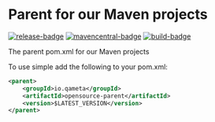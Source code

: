 # Parent for our Maven projects

[![release-badge][]][release]
[![mavencentral-badge][]][mavencentral]
[![build-badge][]][build]

The parent pom.xml for our Maven projects

To use simple add the following to your pom.xml:

```xml
<parent>
    <groupId>io.qameta</groupId>
    <artifactId>opensource-parent</artifactId>
    <version>$LATEST_VERSION</version>
</parent>
```

[release]: https://github.com/qameta/opensource-parent/releases/latest "Latest release"
[release-badge]: http://github-release-version.herokuapp.com/github/qameta/opensource-parent/release.svg?style=flat

[mavencentral]: https://mvnrepository.com/artifact/io.qameta/opensource-parent "Maven central"
[mavencentral-badge]: https://img.shields.io/maven-central/v/io.qameta/opensource-parent?style=flat

[build]: https://ci.qameta.in/job/opensource-parent_deploy/lastBuild "Jenkins build"
[build-badge]: ttps://img.shields.io/jenkins/s/https/ci.qameta.in/opensource-parent_master-deploy.svg?style=flat